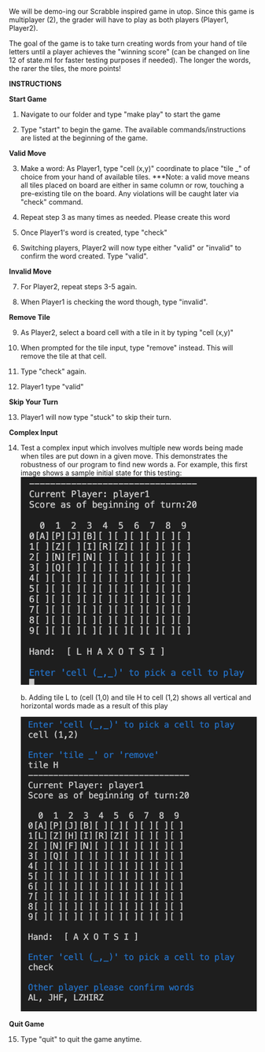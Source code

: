 We will be demo-ing our Scrabble inspired game in utop. 
Since this game is multiplayer (2), the grader will  have to play as both players (Player1, Player2). 


The goal of the game is to take turn creating words from your hand of tile letters until a player achieves the "winning score" (can be changed on line 12 of state.ml for faster testing purposes if needed).  The longer the words, the rarer the tiles, the more points! 

**INSTRUCTIONS**

**Start Game**

1. Navigate to our folder and type "make play" to start the game

2. Type "start" to begin the game. The available commands/instructions are listed at the beginning of the game. 

**Valid Move**

3. Make a word: As Player1, type "cell (x,y)" coordinate to place "tile _" of choice from your hand of available tiles. 
    ***Note: a valid move means all tiles placed on board are either in same column or row, touching a pre-existing tile on the board. Any violations will be caught later via "check" command.

4. Repeat step 3 as many times as needed. Please create this word 

5. Once Player1's word is created, type "check"

6. Switching players, Player2 will now type either "valid" or "invalid" to confirm the word created. Type "valid".

**Invalid Move**

7. For Player2, repeat steps 3-5 again.

8. When Player1 is checking the word though, type "invalid".

**Remove Tile**

9. As Player2, select a board cell with a tile in it by typing "cell (x,y)"

10. When prompted for the tile input, type "remove" instead. This will remove the tile at that cell.

11. Type "check" again.

12. Player1 type "valid"

**Skip Your Turn**

13. Player1 will now type "stuck" to skip their turn. 

**Complex Input**

14. Test a complex input which involves multiple new words being made when tiles are put down in a given move. This demonstrates the robustness of our program to find new words
    a. For example, this first image shows a sample initial state for this testing:
    ![](images/ex_setup.png)

    b. Adding tile L to (cell (1,0) and tile H to cell (1,2) shows all vertical and horizontal words made as a result of this play

    ![](images/ex_result.png)

**Quit Game**

15. Type "quit" to quit the game anytime.